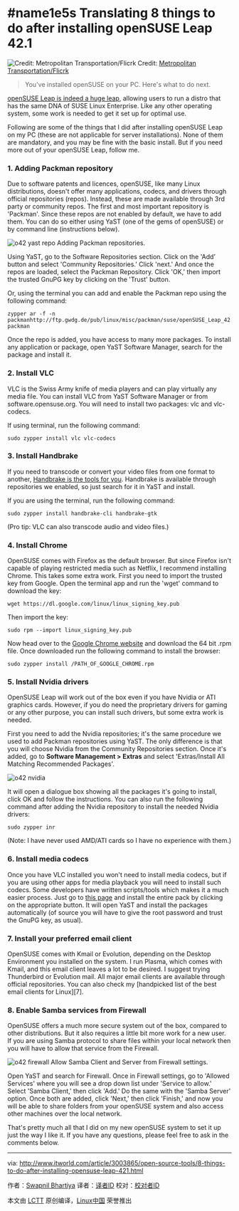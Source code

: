 #name1e5s Translating 
8 things to do after installing openSUSE Leap 42.1
================================================================================
![Credit: Metropolitan Transportation/Flicrk](http://images.techhive.com/images/article/2015/11/things-to-do-100626947-primary.idge.jpg)
Credit: [Metropolitan Transportation/Flicrk][1] 

> You've installed openSUSE on your PC. Here's what to do next.

[openSUSE Leap is indeed a huge leap][2], allowing users to run a distro that has the same DNA of SUSE Linux Enterprise. Like any other operating system, some work is needed to get it set up for optimal use.

Following are some of the things that I did after installing openSUSE Leap on my PC (these are not applicable for server installations). None of them are mandatory, and you may be fine with the basic install. But if you need more out of your openSUSE Leap, follow me. 

### 1. Adding Packman repository ###

Due to software patents and licences, openSUSE, like many Linux distributions, doesn't offer many applications, codecs, and drivers through official repositories (repos). Instead, these are made available through 3rd party or community repos. The first and most important repository is 'Packman'. Since these repos are not enabled by default, we have to add them. You can do so either using YaST (one of the gems of openSUSE) or by command line (instructions below).

![o42 yast repo](http://images.techhive.com/images/article/2015/11/o42-yast-repo-100626952-large970.idge.png)
Adding Packman repositories.

Using YaST, go to the Software Repositories section. Click on the 'Add’ button and select 'Community Repositories.' Click 'next.' And once the repos are loaded, select the Packman Repository. Click 'OK,' then import the trusted GnuPG key by clicking on the 'Trust' button.

Or, using the terminal you can add and enable the Packman repo using the following command:

    zypper ar -f -n packmanhttp://ftp.gwdg.de/pub/linux/misc/packman/suse/openSUSE_Leap_42.1/ packman

Once the repo is added, you have access to many more packages. To install any application or package, open YaST Software Manager, search for the package and install it.

### 2. Install VLC ###

VLC is the Swiss Army knife of media players and can play virtually any media file. You can install VLC from YaST Software Manager or from software.opensuse.org. You will need to install two packages: vlc and vlc-codecs.

If using terminal, run the following command:

    sudo zypper install vlc vlc-codecs

### 3. Install Handbrake ###

If you need to transcode or convert your video files from one format to another, [Handbrake is the tools for you][3]. Handbrake is available through repositories we enabled, so just search for it in YaST and install.

If you are using the terminal, run the following command:

    sudo zypper install handbrake-cli handbrake-gtk

(Pro tip: VLC can also transcode audio and video files.)

### 4. Install Chrome ###

OpenSUSE comes with Firefox as the default browser. But since Firefox isn't capable of playing restricted media such as Netflix, I recommend installing Chrome. This takes some extra work. First you need to import the trusted key from Google. Open the terminal app and run the 'wget' command to download the key:

    wget https://dl.google.com/linux/linux_signing_key.pub

Then import the key:

    sudo rpm --import linux_signing_key.pub

Now head over to the [Google Chrome website][4] and download the 64 bit .rpm file. Once downloaded run the following command to install the browser:

    sudo zypper install /PATH_OF_GOOGLE_CHROME.rpm

### 5. Install Nvidia drivers ###

OpenSUSE Leap will work out of the box even if you have Nvidia or ATI graphics cards. However, if you do need the proprietary drivers for gaming or any other purpose, you can install such drivers, but some extra work is needed.

First you need to add the Nvidia repositories; it's the same procedure we used to add Packman repositories using YaST. The only difference is that you will choose Nvidia from the Community Repositories section. Once it's added, go to **Software Management > Extras** and select 'Extras/Install All Matching Recommended Packages'.

![o42 nvidia](http://images.techhive.com/images/article/2015/11/o42-nvidia-100626950-large.idge.png)

It will open a dialogue box showing all the packages it's going to install, click OK and follow the instructions. You can also run the following command after adding the Nvidia repository to install the needed Nvidia drivers:

    sudo zypper inr

(Note: I have never used AMD/ATI cards so I have no experience with them.)

### 6. Install media codecs ###

Once you have VLC installed you won't need to install media codecs, but if you are using other apps for media playback you will need to install such codecs. Some developers have written scripts/tools which makes it a much easier process. Just go to [this page][5] and install the entire pack by clicking on the appropriate button. It will open YaST and install the packages automatically (of source you will have to give the root password and trust the GnuPG key, as usual).

### 7. Install your preferred email client ###

OpenSUSE comes with Kmail or Evolution, depending on the Desktop Environment you installed on the system. I run Plasma, which comes with Kmail, and this email client leaves a lot to be desired.  I suggest trying Thunderbird or Evolution mail. All major email clients are available through official repositories. You can also check my [handpicked list of the best email clients for Linux][7].

### 8. Enable Samba services from Firewall ###

OpenSUSE offers a much more secure system out of the box, compared to other distributions. But it also requires a little bit more work for a new user. If you are using Samba protocol to share files within your local network then you will have to allow that service from the Firewall.

![o42 firewall](http://images.techhive.com/images/article/2015/11/o42-firewall-100626948-large970.idge.png)
Allow Samba Client and Server from Firewall settings.

Open YaST and search for Firewall. Once in Firewall settings, go to 'Allowed Services' where you will see a drop down list under 'Service to allow.' Select 'Samba Client,' then click 'Add.' Do the same with the 'Samba Server' option. Once both are added, click 'Next,' then click 'Finish,' and now you will be able to share folders from your openSUSE system and also access other machines over the local network.

That's pretty much all that I did on my new openSUSE system to set it up just the way I like it. If you have any questions, please feel free to ask in the comments below. 

--------------------------------------------------------------------------------

via: http://www.itworld.com/article/3003865/open-source-tools/8-things-to-do-after-installing-opensuse-leap-421.html

作者：[Swapnil Bhartiya][a]
译者：[译者ID](https://github.com/译者ID)
校对：[校对者ID](https://github.com/校对者ID)

本文由 [LCTT](https://github.com/LCTT/TranslateProject) 原创编译，[Linux中国](https://linux.cn/) 荣誉推出

[a]:http://www.itworld.com/author/Swapnil-Bhartiya/
[1]:https://www.flickr.com/photos/mtaphotos/11200079265/
[2]:https://www.linux.com/news/software/applications/865760-opensuse-leap-421-review-the-most-mature-linux-distribution
[3]:https://www.linux.com/learn/tutorials/857788-how-to-convert-videos-in-linux-using-the-command-line
[4]:https://www.google.com/intl/en/chrome/browser/desktop/index.html#brand=CHMB&utm_campaign=en&utm_source=en-ha-na-us-sk&utm_medium=ha
[5]:http://opensuse-community.org/
[6]:http://www.itworld.com/article/2875981/the-5-best-open-source-email-clients-for-linux.html
